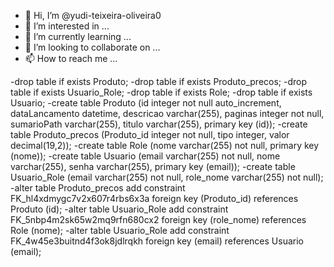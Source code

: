 - 👋 Hi, I’m @yudi-teixeira-oliveira0
- 👀 I’m interested in ...
- 🌱 I’m currently learning ...
- 💞️ I’m looking to collaborate on ...
- 📫 How to reach me ...

<!---
-yudi-teixeira-oliveira0/yudi-teixeira-oliveira0 is a ✨ special ✨ repository because its `README.md` (this file) appears on your GitHub profile.
-You can click the Preview link to take a look at your changes.
--->
-drop table if exists Produto;
-drop table if exists Produto_precos;
-drop table if exists Usuario_Role;
-drop table if exists Role;
-drop table if exists Usuario;
-create table Produto (id integer not null auto_increment, dataLancamento datetime, descricao varchar(255), paginas integer not null, sumarioPath varchar(255), titulo varchar(255), primary key (id));
-create table Produto_precos (Produto_id integer not null, tipo integer, valor decimal(19,2));
-create table Role (nome varchar(255) not null, primary key (nome));
-create table Usuario (email varchar(255) not null, nome varchar(255), senha varchar(255), primary key (email));
-create table Usuario_Role (email varchar(255) not null, role_nome varchar(255) not null);
-alter table Produto_precos add constraint FK_hl4xdmygc7v2x607r4rbs6x3a foreign key (Produto_id) references Produto (id);
-alter table Usuario_Role add constraint FK_5nbp4m2sk65w2mq9rfn680cx2 foreign key (role_nome) references Role (nome);
-alter table Usuario_Role add constraint FK_4w45e3buitnd4f3ok8jdlrqkh foreign key (email) references Usuario (email);
